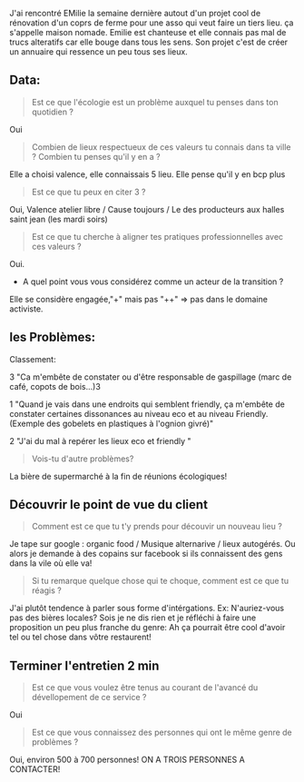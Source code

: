 J'ai rencontré EMilie la semaine dernière autout d'un projet cool de rénovation d'un coprs de ferme pour une asso qui veut faire un tiers lieu. ça s'appelle maison nomade. 
Emilie est chanteuse et elle connais pas mal de trucs alteratifs car elle bouge dans tous les sens. Son projet c'est de créer un annuaire qui ressence un peu tous ses lieux. 


## Data:
> Est ce que l'écologie est un problème auxquel tu penses dans ton quotidien ?

Oui

> Combien de lieux respectueux de ces valeurs tu connais dans ta ville ? Combien tu penses qu'il y en a ? 

Elle a choisi valence, elle connaissais 5 lieu. Elle pense qu'il y en bcp plus

> Est ce que tu peux en citer 3 ? 

Oui, Valence atelier libre / Cause toujours / Le des producteurs aux halles saint jean (les mardi soirs)

> Est ce que tu cherche à aligner tes pratiques professionnelles avec ces valeurs ? 

Oui.

- A quel point vous vous considérez comme un acteur de la transition ? 

Elle se considère engagée,"+" mais pas "++" => pas dans le domaine activiste.

## les Problèmes:

Classement: 

3 "Ca m'embête de constater ou d'être responsable de gaspillage (marc de café, copots de bois...)3

1 "Quand je vais dans une endroits qui semblent friendly, ça m'embête de constater certaines dissonances au niveau eco et au niveau Friendly. (Exemple des gobelets en plastiques à l'ognion givré)"

2 "J'ai du mal à repérer les lieux eco et friendly "


> Vois-tu d'autre problèmes? 

La bière de supermarché à la fin de réunions écologiques!

## Découvrir le point de vue du client 

> Comment est ce que tu t'y prends pour découvir un nouveau lieu  ?

Je tape sur google : organic food / Musique alternarive / lieux autogérés. 
Ou alors je demande à des copains sur facebook si ils connaissent des gens dans la vile où elle va! 

> Si tu remarque quelque chose qui te choque, comment est ce que tu réagis ? 

J'ai plutôt tendence à parler sous forme d'intérgations. Ex: N'auriez-vous pas des bières locales? 
Sois je ne dis rien et je réfléchi à faire une proposition un peu plus franche du genre: Ah ça pourrait être cool d'avoir tel ou tel chose dans vôtre restaurent! 

## Terminer l'entretien 2 min 

> Est ce que vous voulez être tenus au courant de l'avancé du dévellopement de ce service ?

Oui 

> Est ce que vous connaissez des personnes qui ont le même genre de problèmes ?

Oui, environ 500 à 700 personnes! ON A TROIS PERSONNES A CONTACTER! 
